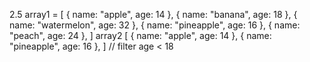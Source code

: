 2.5 array1 = [
      { name: "apple", age: 14 },
      { name: "banana", age: 18 },
      { name: "watermelon", age: 32 },
      { name: "pineapple", age: 16 },
      { name: "peach", age: 24 },
    ]
    array2 [
      { name: "apple", age: 14 },
      { name: "pineapple", age: 16 },
    ] // filter age < 18